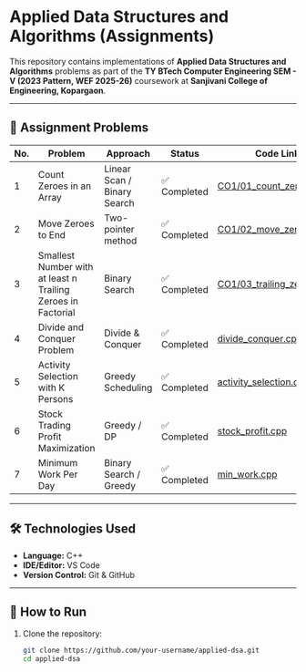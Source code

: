 # Applied Data Structures and Algorithms (Assignments)

This repository contains implementations of **Applied Data Structures and Algorithms** problems as part of the **TY BTech Computer Engineering SEM - V (2023 Pattern, WEF 2025-26)** coursework at **Sanjivani College of Engineering, Kopargaon**.  

---

## 📂 Assignment Problems

| No. | Problem | Approach | Status | Code Link |
|-----|---------|----------|--------|-----------|
| 1 | Count Zeroes in an Array | Linear Scan / Binary Search | ✅ Completed | [CO1/01_count_zeroes.cpp](./CO1/01_count_zeroes.cpp) |
| 2 | Move Zeroes to End | Two-pointer method | ✅ Completed | [CO1/02_move_zeroes.cpp](./CO1/02_move_zeroes.cpp) |
| 3 | Smallest Number with at least n Trailing Zeroes in Factorial | Binary Search | ✅ Completed | [CO1/03_trailing_zeroes.cpp](./CO1/03_trailing_zeroes.cpp) |
| 4 | Divide and Conquer Problem | Divide & Conquer | ✅ Completed | [divide_conquer.cpp](./divide_conquer.cpp) |
| 5 | Activity Selection with K Persons | Greedy Scheduling | ✅ Completed | [activity_selection.cpp](./activity_selection.cpp) |
| 6 | Stock Trading Profit Maximization | Greedy / DP |✅ Completed | [stock_profit.cpp](./stock_profit.cpp) |
| 7 | Minimum Work Per Day | Binary Search / Greedy | ✅ Completed | [min_work.cpp](./min_work.cpp) |


---

## 🛠️ Technologies Used
- **Language:** C++
- **IDE/Editor:** VS Code
- **Version Control:** Git & GitHub

---

## 🚀 How to Run
1. Clone the repository:
   ```bash
   git clone https://github.com/your-username/applied-dsa.git
   cd applied-dsa
